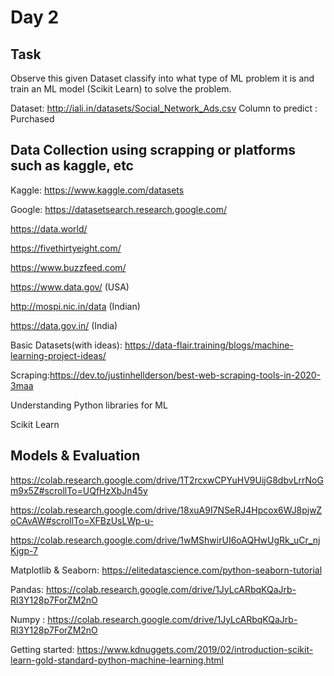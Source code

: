 # Day 2 

## Task 
Observe this given Dataset classify into what type of ML problem it is and train an ML model (Scikit Learn) to solve the problem.

Dataset: http://iali.in/datasets/Social_Network_Ads.csv 
Column to predict : Purchased

## Data Collection using scrapping or platforms such as kaggle, etc

Kaggle: https://www.kaggle.com/datasets

Google: https://datasetsearch.research.google.com/

https://data.world/

https://fivethirtyeight.com/

https://www.buzzfeed.com/

https://www.data.gov/ (USA)

http://mospi.nic.in/data (Indian)

https://data.gov.in/ (India)


Basic Datasets(with ideas): https://data-flair.training/blogs/machine-learning-project-ideas/

Scraping:https://dev.to/justinhellderson/best-web-scraping-tools-in-2020-3maa

Understanding Python libraries for ML

Scikit Learn 

## Models & Evaluation

https://colab.research.google.com/drive/1T2rcxwCPYuHV9UijG8dbvLrrNoGm9x5Z#scrollTo=UQfHzXbJn45y

https://colab.research.google.com/drive/18xuA9I7NSeRJ4Hpcox6WJ8pjwZoCAvAW#scrollTo=XFBzUsLWp-u-

https://colab.research.google.com/drive/1wMShwirUI6oAQHwUgRk_uCr_njKjgp-7

Matplotlib & Seaborn: https://elitedatascience.com/python-seaborn-tutorial

Pandas: https://colab.research.google.com/drive/1JyLcARbqKQaJrb-Rl3Y128p7ForZM2nO

Numpy : https://colab.research.google.com/drive/1JyLcARbqKQaJrb-Rl3Y128p7ForZM2nO

Getting started: https://www.kdnuggets.com/2019/02/introduction-scikit-learn-gold-standard-python-machine-learning.html
